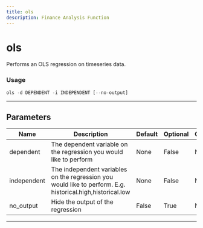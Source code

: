 ```yaml
---
title: ols
description: Finance Analysis Function
---
```


# ols

Performs an OLS regression on timeseries data.

### Usage

```python
ols -d DEPENDENT -i INDEPENDENT [--no-output]
```

---

## Parameters

| Name | Description | Default | Optional | Choices |
| ---- | ----------- | ------- | -------- | ------- |
| dependent | The dependent variable on the regression you would like to perform | None | False | None |
| independent | The independent variables on the regression you would like to perform. E.g. historical.high,historical.low | None | False | None |
| no_output | Hide the output of the regression | False | True | None |

---
